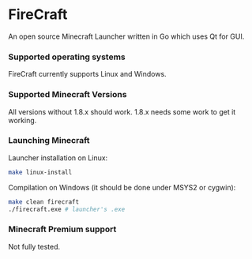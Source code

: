 # FireCraft
An open source Minecraft Launcher written in Go which uses Qt for GUI. 

### Supported operating systems
FireCraft currently supports Linux and Windows.

### Supported Minecraft Versions
All versions without 1.8.x should work. 1.8.x needs some work to get it working.

### Launching Minecraft
Launcher installation on Linux:
```sh
make linux-install
```

Compilation on Windows (it should be done under MSYS2 or cygwin):
```sh
make clean firecraft
./firecraft.exe # launcher's .exe
```

### Minecraft Premium support
Not fully tested.